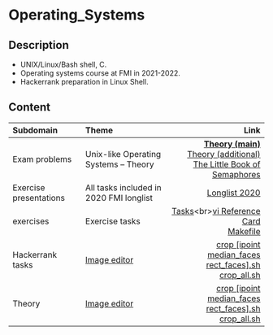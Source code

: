 # Operating_Systems

## Description
- UNIX/Linux/Bash shell, C.
- Operating systems course at FMI in 2021-2022.
- Hackerrank preparation in Linux Shell.

## Content
<div align="center">

Subdomain|Theme|Link
:-|:-|-:
Exam problems|Unix-like Operating Systems – Theory|[**Theory (main)**](https://github.com/andy489/Linux_Shell/blob/master/2%20–%20Theory/OS%20Theory%20(main).pdf)<br>[Theory (additional)](https://github.com/andy489/Linux_Shell/blob/master/2%20–%20Theory/OS%202018-03-21%20L.pdf)<br>[The Little Book of Semaphores](https://github.com/andy489/Linux_Shell/blob/master/2%20–%20Theory/Little%20Book%20Of%20Semaphores.pdf)
Exercise presentations|All tasks included in 2020 FMI longlist|[Longlist 2020](https://github.com/andy489/Linux_Shell/blob/master/1%20–%20FMI%20Tasks/OS%20Tasks%20Longlist%20'20.pdf)
exercises|Exercise tasks|[Tasks]([https://github.com/andy489/Linux_Shell/blob/master/1%20–%20FMI%20Tasks/Cheat%20sheets/Bash%20Redirections%20Cheat%20Sheet.pdf](https://github.com/avelin/fmi-os/tree/master/exercises))<br>[vi Reference Card](https://github.com/andy489/Linux_Shell/blob/master/1%20–%20FMI%20Tasks/Cheat%20sheets/Vi%20Reference%20Card.pdf)<br>[Makefile](https://github.com/andy489/Linux_Shell/blob/master/FMI%20Tasks/C/Makefile)
Hackerrank tasks|[Image editor](https://github.com/andy489/Linux_Shell/blob/master/3%20–%20Project/Image%20editor/Image%20editor.pdf)|[crop [ipoint median_faces rect_faces].sh](https://github.com/andy489/Linux_Shell/blob/master/3%20–%20Project/Image%20editor/crop.sh)<br>[crop_all.sh](https://github.com/andy489/Linux_Shell/blob/master/3%20–%20Project/Image%20editor/crop_all.sh)
Theory|[Image editor](https://github.com/andy489/Linux_Shell/blob/master/3%20–%20Project/Image%20editor/Image%20editor.pdf)|[crop [ipoint median_faces rect_faces].sh](https://github.com/andy489/Linux_Shell/blob/master/3%20–%20Project/Image%20editor/crop.sh)<br>[crop_all.sh](https://github.com/andy489/Linux_Shell/blob/master/3%20–%20Project/Image%20editor/crop_all.sh)

  
</div>
